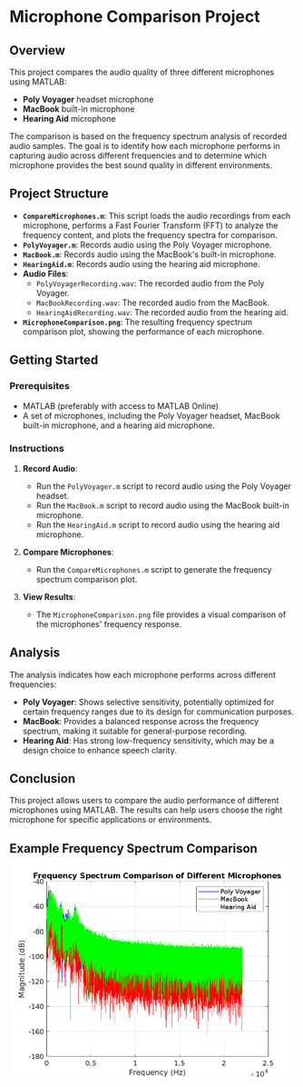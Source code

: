 # Microphone Comparison Project

## Overview

This project compares the audio quality of three different microphones using MATLAB:
- **Poly Voyager** headset microphone
- **MacBook** built-in microphone
- **Hearing Aid** microphone

The comparison is based on the frequency spectrum analysis of recorded audio samples. The goal is to identify how each microphone performs in capturing audio across different frequencies and to determine which microphone provides the best sound quality in different environments.

## Project Structure

- **`CompareMicrophones.m`**: This script loads the audio recordings from each microphone, performs a Fast Fourier Transform (FFT) to analyze the frequency content, and plots the frequency spectra for comparison.
- **`PolyVoyager.m`**: Records audio using the Poly Voyager microphone.
- **`MacBook.m`**: Records audio using the MacBook's built-in microphone.
- **`HearingAid.m`**: Records audio using the hearing aid microphone.
- **Audio Files**:
  - `PolyVoyagerRecording.wav`: The recorded audio from the Poly Voyager.
  - `MacBookRecording.wav`: The recorded audio from the MacBook.
  - `HearingAidRecording.wav`: The recorded audio from the hearing aid.
- **`MicrophoneComparison.png`**: The resulting frequency spectrum comparison plot, showing the performance of each microphone.

## Getting Started

### Prerequisites

- MATLAB (preferably with access to MATLAB Online)
- A set of microphones, including the Poly Voyager headset, MacBook built-in microphone, and a hearing aid microphone.

### Instructions

1. **Record Audio**:
   - Run the `PolyVoyager.m` script to record audio using the Poly Voyager headset.
   - Run the `MacBook.m` script to record audio using the MacBook built-in microphone.
   - Run the `HearingAid.m` script to record audio using the hearing aid microphone.

2. **Compare Microphones**:
   - Run the `CompareMicrophones.m` script to generate the frequency spectrum comparison plot.

3. **View Results**:
   - The `MicrophoneComparison.png` file provides a visual comparison of the microphones' frequency response.

## Analysis

The analysis indicates how each microphone performs across different frequencies:
- **Poly Voyager**: Shows selective sensitivity, potentially optimized for certain frequency ranges due to its design for communication purposes.
- **MacBook**: Provides a balanced response across the frequency spectrum, making it suitable for general-purpose recording.
- **Hearing Aid**: Has strong low-frequency sensitivity, which may be a design choice to enhance speech clarity.

## Conclusion

This project allows users to compare the audio performance of different microphones using MATLAB. The results can help users choose the right microphone for specific applications or environments.

## Example Frequency Spectrum Comparison

![Microphone Comparison](MicrophoneComparison.png)
